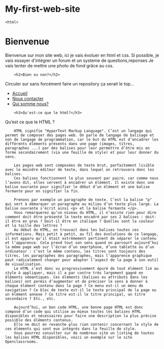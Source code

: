 # My-first-web-site
<!DOCTYPE html>
    <html>
<head>
    <meta charset="utf-8" />
    <link rel="stylesheet" href="essai1.css" />
    <title>mon site web</title>
</head>

<body>

 <strong><h1>Bienvenue</h1></strong>
        <!--ne pas oublier h1 en majuscule+soulignée en rouge-->
<p>
        Bienvenue sur mon site web, ici je vais évoluer en html et css.
        Si possible, je vais essayer d'intégrer un forum et un systeme de questions,reponses 
        Je vais tenter de mettre une photo de fond grâce au css.
</p>

        <h2>Bien ou non?</h2>
<p>     Circuler sur sans forcément faire un repository
        ça serait le top...

</p>

       
<div id="menu">
        <ul id="onglets">
          <li class="active"><a href="essai1.html"> Accueil </a></li>
          <li><a href="nous contacter.html"> Nous contacter </a></li>
          <li><a href="Equipe.html"> Qui somme nous? </a></li>
        </ul>
      </div>







        


        <h3>Qu'est-ce que le html?</h3>

<p>
        Qu’est ce que le HTML ?

        HTML signifie "HyperText Markup Language". C’est un langage qui permet de composer des pages web. On parle de langage de balisage et non de langage de programmation, car le but du HTML est d’encadrer les différents éléments présents dans une page (images, titres, paragraphes ...) par des balises pour leur permettre d’être mis en forme secondairement (via une feuille de style) et pour leur donner du sens.
        
        Les pages web sont composées de texte brut, parfaitement lisible avec le moindre éditeur de texte, dans lequel on retrouvera donc les balises.
        Ces balises fonctionnent le plus souvent par paire, car comme nous l’avons dit, elles servent à encadrer un élément. Il existe donc une balise ouvrante pour signifier le début d’un élément et une balise fermante pour en signifier la fin.
        
        Prenons par exemple un paragraphe de texte. C’est la balise "p" qui sert à démarquer un paragraphe au milieu d’un texte plus large. La balise ouvrante s’écrit ainsi <p> et la balise fermante </p>.
        Vous remarquerez qu’un niveau du HTML, il n’existe rien pour dire comment doit être présenté le texte encadré par ses 2 balises : doit-il être en gras ? Doit-il être en italique ? Quelles sont la couleur et la taille des lettres ?
        Au début du HTML, on trouvait dans les balises toutes ces informations. Mais petit à petit, au fil des évolutions de ce langage, il est apparu qu’il était extrêmement pertinent de séparer le contenu et l’apparence. Cela prend tout son sens quand on parcourt aujourd’hui la même page web sur l’écran d’un smartphone, d’une tablette ou d’un ordinateur : c’est le même contenu, les titres sont toujours des titres, les paragraphes des paragraphes, mais l’apparence graphique peut radicalement changer pour adapter l’aspect de la page à son outil de visualisation.
        Le HTML s’est donc vu progressivement épuré de tout élément lié au style à appliquer, mais il a par contre très largement gagné en éléments sémantiques. Ces éléments (balises ou attributs dans les balises) ont permis d’augmenter et de préciser le sens à donner à chaque élément contenu dans la page ? Ce menu est-il un menu de navigation ? Ce bloc de texte est-il le texte principal de la page ou un élément annexe ? Ce titre est-il le titre principal, un titre secondaire ? Etc., etc.
        
        Aujourd’hui, un bon code HTML, une bonne page HTML est donc composé d’un code qui utilise au mieux toutes les balises HTML disponibles et nécessaires pour faire une description la plus précise possible des éléments contenus.
        Elle ne doit en revanche plus rien contenir concernant le style de ces éléments qui sont eux intégrés dans la feuille de style.
        Vous pourrez consulter sur de nombreux site un listing de toutes les balises HTML disponibles, voici un exemple sur le site Openclassrooms.
        
</p>








    

</body>
    </html>
